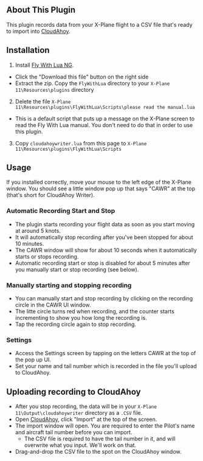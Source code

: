 ## About This Plugin
This plugin records data from your X-Plane flight to a CSV file that's ready to import into [CloudAhoy](https://www.cloudahoy.com/).

## Installation
1. Install [Fly With Lua NG](https://forums.x-plane.org/index.php?/files/file/38445-flywithlua-ng-next-generation-edition-for-x-plane-11-win-lin-mac/).
  - Click the "Download this file" button on the right side
  - Extract the zip. Copy the `FlyWithLua` directory to your `X-Plane 11\Resources\plugins` directory
2. Delete the file `X-Plane 11\Resources\plugins\FlyWithLua\Scripts\please read the manual.lua`
  - This is a default script that puts up a message on the X-Plane screen to read the Fly With Lua manual. You don't need to do that in order to use this plugin.
3. Copy `cloudahoywriter.lua` from this page to `X-Plane 11\Resources\plugins\FlyWithLua\Scripts`

## Usage
If you installed correctly, move your mouse to the left edge of the X-Plane window. You should see a little window pop up that says "CAWR" at the top (that's short for CloudAhoy Writer).

### Automatic Recording Start and Stop
* The plugin starts recording your flight data as soon as you start moving at around 5 knots.
* It will automatically stop recording after you've been stopped for about 10 minutes.
* The CAWR window will show for about 10 seconds when it automatically starts or stops recording.
* Automatic recording start or stop is disabled for about 5 minutes after you manually start or stop recording (see below).

### Manually starting and stopping recording
* You can manually start and stop recording by clicking on the recording circle in the CAWR UI window.
* The litte circle turns red when recording, and the counter starts incrementing to show you how long the recording is.
* Tap the recording circle again to stop recording.

### Settings
* Access the Settings screen by tapping on the letters CAWR at the top of the pop up UI.
* Set your name and tail number which is recorded in the file you'll upload to CloudAhoy.

## Uploading recording to CloudAhoy
* After you stop recording, the data will be in your `X-Plane 11\Output\cloudahoywriter` directory as a `.CSV` file.
* Open [CloudAhoy](https://www.cloudahoy.com), click "Import" at the top of the screen.
* The import window will open. You are required to enter the Pilot's name and aircraft tail number before you can import.
  * The CSV file is required to have the tail number in it, and will overwrite what you input. We'll work on that.
* Drag-and-drop the CSV file to the spot on the CloudAhoy window.